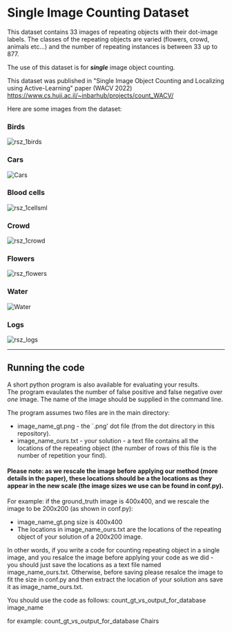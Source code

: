 # Single Image Counting Dataset

This dataset contains 33 images of repeating objects with their dot-image labels.
The classes of the repeating objects are varied (flowers, crowd, animals etc...) and the number of repeating instances is between 33 up to 877.

The use of this dataset is for ***single*** image object counting.

This dataset was published in "Single Image Object Counting and Localizing using Active-Learning" paper (WACV 2022)
https://www.cs.huji.ac.il/~inbarhub/projects/count_WACV/


Here are some images from the dataset: <br>
### **Birds**
![rsz_1birds](https://user-images.githubusercontent.com/11428415/141969128-55921426-3765-4c3d-9020-986f34b61d3f.png)

### **Cars**
![Cars](https://user-images.githubusercontent.com/11428415/141969357-a8a28d77-0685-4e8e-a3fa-5150489100d3.png)

### **Blood cells**
![rsz_1cellsml](https://user-images.githubusercontent.com/11428415/141969509-fbf21d4e-b339-4b6d-80fa-a569e33f5017.png)

### **Crowd**
![rsz_1crowd](https://user-images.githubusercontent.com/11428415/141969625-e9d674e5-db76-47a2-a11b-6aaabced993c.png)

### **Flowers**
![rsz_flowers](https://user-images.githubusercontent.com/11428415/141969821-3996a9d6-da3d-494b-953f-41dcf2d6eb56.png)

### **Water**
![Water](https://user-images.githubusercontent.com/11428415/141969852-3ac8a53c-a147-4ad9-a5e2-83a3518445a7.png)

### **Logs**
![rsz_logs](https://user-images.githubusercontent.com/11428415/141970053-3c8fac1e-d37f-411f-bada-67b830966fb8.png)

------------------------------------------------------------------------------------------------------------------------------------------------
## Running the code

A short python program is also available for evaluating your results. </br>
The program evaulates the number of false positive and false negative over *one* image. The name of the image should be supplied in the command line. </br>

The program assumes two files are in the main directory:
- image_name_gt.png - the `.png' dot file (from the dot directory in this repository).
- image_name_ours.txt - your solution -  a text file contains all the locations of the repeating object (the number of rows of this file is the number of repetition your find).
 
#### Please note: as we rescale the image before applying our method (more details in the paper), these locations should be a the locations as they appear in the new scale (the image sizes we use can be found in conf.py).

For example: if the ground_truth image is 400x400, and we rescale the image to be 200x200 (as shown in conf.py):
* image_name_gt.png size is 400x400
* The locations in image_name_ours.txt are the locations of the repeating object of your solution of a 200x200 image.

In other words, if you write a code for counting repeating object in a single image, and you resalce the image before applying your code as we did - you should just save the locations as a text file named image_name_ours.txt. Otherwise, before saving please resalce the image to fit the size in conf.py and then extract the location of your solution ans save it as image_name_ours.txt.

You should use the code as follows:
count_gt_vs_output_for_database image_name

for example:
count_gt_vs_output_for_database Chairs

